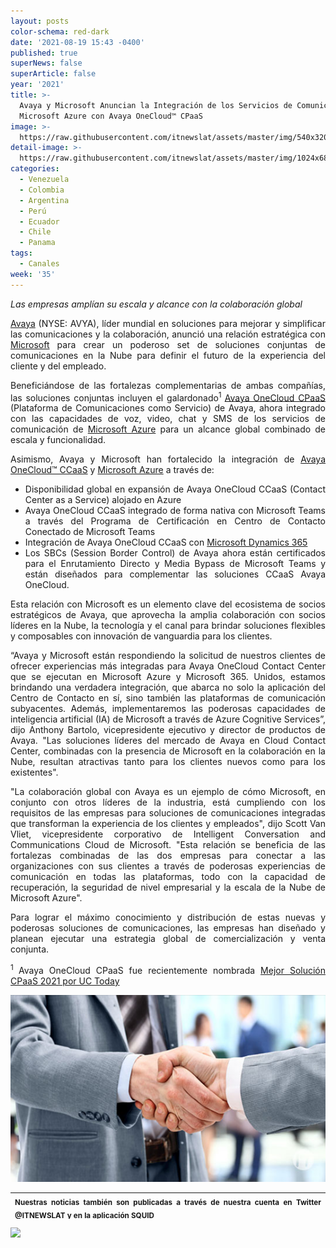 ```yaml
---
layout: posts
color-schema: red-dark
date: '2021-08-19 15:43 -0400'
published: true
superNews: false
superArticle: false
year: '2021'
title: >-
  Avaya y Microsoft Anuncian la Integración de los Servicios de Comunicación de
  Microsoft Azure con Avaya OneCloud™ CPaaS
image: >-
  https://raw.githubusercontent.com/itnewslat/assets/master/img/540x320/CheckHand-p.jpg
detail-image: >-
  https://raw.githubusercontent.com/itnewslat/assets/master/img/1024x680/CheckHand-g.jpg
categories:
  - Venezuela
  - Colombia
  - Argentina
  - Perú
  - Ecuador
  - Chile
  - Panama
tags:
  - Canales
week: '35'
---
```

<p style="text-align: justify;"><em>Las empresas amplían su escala y alcance con la colaboración global</em></p>
<p style="text-align: justify;"><a href="http://www.avaya.com/es">Avaya</a> (NYSE: AVYA), líder mundial en soluciones para mejorar y simplificar las comunicaciones y la colaboración, anunció una relación estratégica con <a href="https://www.microsoft.com/en-us/">Microsoft</a> para crear un poderoso set de soluciones conjuntas de comunicaciones en la Nube para definir el futuro de la experiencia del cliente y del empleado.</p>
<p style="text-align: justify;">Beneficiándose de las fortalezas complementarias de ambas compañías, las soluciones conjuntas incluyen el galardonado<sup>1 </sup><a href="https://www.avaya.com/es/productos/cpaas/">Avaya OneCloud CPaaS</a> (Plataforma de Comunicaciones como Servicio) de Avaya, ahora integrado con las capacidades de voz, video, chat y SMS de los servicios de comunicación de <a href="https://azure.microsoft.com/en-us/">Microsoft Azure</a> para un alcance global combinado de escala y funcionalidad.</p>
<p style="text-align: justify;">Asimismo, Avaya y Microsoft han fortalecido la integración de <a href="https://www.avaya.com/es/productos/ccaas/">Avaya OneCloud™ CCaaS</a> y <a href="https://azure.microsoft.com/en-us/">Microsoft Azure</a> a través de:</p>

<ul style="text-align: justify;">
	<li>Disponibilidad global en expansión de Avaya OneCloud CCaaS (Contact Center as a Service) alojado en Azure</li>
	<li>Avaya OneCloud CCaaS integrado de forma nativa con Microsoft Teams a través del Programa de Certificación en Centro de Contacto Conectado de Microsoft Teams</li>
	<li>Integración de Avaya OneCloud CCaaS con <a href="https://docs.microsoft.com/en-us/dynamics365/">Microsoft Dynamics 365</a></li>
	<li>Los SBCs (Session Border Control) de Avaya ahora están certificados para el Enrutamiento Directo y Media Bypass de Microsoft Teams y están diseñados para complementar las soluciones CCaaS Avaya OneCloud.</li>
</ul>
<p style="text-align: justify;">Esta relación con Microsoft es un elemento clave del ecosistema de socios estratégicos de Avaya, que aprovecha la amplia colaboración con socios líderes en la Nube, la tecnología y el canal para brindar soluciones flexibles y composables con innovación de vanguardia para los clientes.</p>
<p style="text-align: justify;">“Avaya y Microsoft están respondiendo la solicitud de nuestros clientes de ofrecer experiencias más integradas para Avaya OneCloud Contact Center que se ejecutan en Microsoft Azure y Microsoft 365. Unidos, estamos brindando una verdadera integración, que abarca no solo la aplicación del Centro de Contacto en sí, sino también las plataformas de comunicación subyacentes. Además, implementaremos las poderosas capacidades de inteligencia artificial (IA) de Microsoft a través de Azure Cognitive Services”, dijo Anthony Bartolo, vicepresidente ejecutivo y director de productos de Avaya. "Las soluciones líderes del mercado de Avaya en Cloud Contact Center, combinadas con la presencia de Microsoft en la colaboración en la Nube, resultan atractivas tanto para los clientes nuevos como para los existentes".</p>
<p style="text-align: justify;">"La colaboración global con Avaya es un ejemplo de cómo Microsoft, en conjunto con otros líderes de la industria, está cumpliendo con los requisitos de las empresas para soluciones de comunicaciones integradas que transforman la experiencia de los clientes y empleados", dijo Scott Van Vliet, vicepresidente corporativo de Intelligent Conversation and Communications Cloud de Microsoft. "Esta relación se beneficia de las fortalezas combinadas de las dos empresas para conectar a las organizaciones con sus clientes a través de poderosas experiencias de comunicación en todas las plataformas, todo con la capacidad de recuperación, la seguridad de nivel empresarial y la escala de la Nube de Microsoft Azure".</p>
<p style="text-align: justify;">Para lograr el máximo conocimiento y distribución de estas nuevas y poderosas soluciones de comunicaciones, las empresas han diseñado y planean ejecutar una estrategia global de comercialización y venta conjunta.</p>
<p style="text-align: justify;"><sup>1 </sup>Avaya OneCloud CPaaS fue recientemente nombrada <a href="https://www.avaya.com/en/about-avaya/newsroom/pr-us-210802/">Mejor Solución CPaaS 2021 por UC Today </a></p>
<p style="text-align: justify;"></p>

![](https://raw.githubusercontent.com/itnewslat/assets/master/img/540x320/CheckHand-p.jpg)

<table style="height: 42px;" width="569">
<tbody>
<tr>
<td style="text-align: justify;"><sub><strong>Nuestras noticias también son publicadas a través de nuestra cuenta en Twitter <a href="https://twitter.com/itnewslat?lang=es">@ITNEWSLAT</a> y en la aplicación <a href="https://squidapp.co/en/">SQUID</a></strong></sub></td>
</tr>
</tbody>
</table>

<img src="https://tracker.metricool.com/c3po.jpg?hash=56f88a41e39ab42c063cc51676587a04"/>
